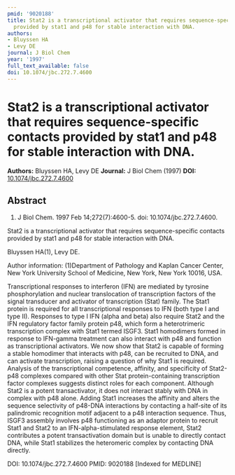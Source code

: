 ```yaml
---
pmid: '9020188'
title: Stat2 is a transcriptional activator that requires sequence-specific contacts
  provided by stat1 and p48 for stable interaction with DNA.
authors:
- Bluyssen HA
- Levy DE
journal: J Biol Chem
year: '1997'
full_text_available: false
doi: 10.1074/jbc.272.7.4600
---
```


# Stat2 is a transcriptional activator that requires sequence-specific contacts provided by stat1 and p48 for stable interaction with DNA.
**Authors:** Bluyssen HA, Levy DE
**Journal:** J Biol Chem (1997)
**DOI:** [10.1074/jbc.272.7.4600](https://doi.org/10.1074/jbc.272.7.4600)

## Abstract

1. J Biol Chem. 1997 Feb 14;272(7):4600-5. doi: 10.1074/jbc.272.7.4600.

Stat2 is a transcriptional activator that requires sequence-specific contacts 
provided by stat1 and p48 for stable interaction with DNA.

Bluyssen HA(1), Levy DE.

Author information:
(1)Department of Pathology and Kaplan Cancer Center, New York University School 
of Medicine, New York, New York 10016, USA.

Transcriptional responses to interferon (IFN) are mediated by tyrosine 
phosphorylation and nuclear translocation of transcription factors of the signal 
transducer and activator of transcription (Stat) family. The Stat1 protein is 
required for all transcriptional responses to IFN (both type I and type II). 
Responses to type I IFN (alpha and beta) also require Stat2 and the IFN 
regulatory factor family protein p48, which form a heterotrimeric transcription 
complex with Stat1 termed ISGF3. Stat1 homodimers formed in response to 
IFN-gamma treatment can also interact with p48 and function as transcriptional 
activators. We now show that Stat2 is capable of forming a stable homodimer that 
interacts with p48, can be recruited to DNA, and can activate transcription, 
raising a question of why Stat1 is required. Analysis of the transcriptional 
competence, affinity, and specificity of Stat2-p48 complexes compared with other 
Stat protein-containing transcription factor complexes suggests distinct roles 
for each component. Although Stat2 is a potent transactivator, it does not 
interact stably with DNA in complex with p48 alone. Adding Stat1 increases the 
affinity and alters the sequence selectivity of p48-DNA interactions by 
contacting a half-site of its palindromic recognition motif adjacent to a p48 
interaction sequence. Thus, ISGF3 assembly involves p48 functioning as an 
adaptor protein to recruit Stat1 and Stat2 to an IFN-alpha-stimulated response 
element, Stat2 contributes a potent transactivation domain but is unable to 
directly contact DNA, while Stat1 stabilizes the heteromeric complex by 
contacting DNA directly.

DOI: 10.1074/jbc.272.7.4600
PMID: 9020188 [Indexed for MEDLINE]
